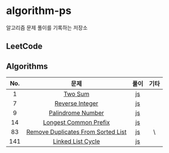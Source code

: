 # algorithm-ps
알고리즘 문제 풀이를 기록하는 저장소

## LeetCode
## Algorithms
| No. | 문제 | 풀이 | 기타 |
| :---: | :---: | :---: | :---: |
| 1 | [Two Sum](https://leetcode.com/problems/two-sum) | [js](https://github.com/ldldz/algorithm-ps/blob/main/leetcode/1.js)|
| 7 | [Reverse Integer](https://leetcode.com/problems/reverse-integer/) | [js](https://github.com/ldldz/algorithm-ps/blob/main/leetcode/7.js)|
| 9 | [Palindrome Number](https://leetcode.com/problems/palindrome-number/) | [js](https://github.com/ldldz/algorithm-ps/blob/main/leetcode/9.js)|
| 14 | [Longest Common Prefix](https://leetcode.com/problems/longest-common-prefix/) | [js](https://github.com/ldldz/algorithm-ps/blob/main/leetcode/14.js)|
| 83 | [Remove Duplicates From Sorted List](https://leetcode.com/problems/remove-duplicates-from-sorted-list/) | [js](https://github.com/ldldz/algorithm-ps/blob/main/leetcode/83.js)|\
| 141 | [Linked List Cycle](https://leetcode.com/problems/linked-list-cycle/) | [js](https://github.com/ldldz/algorithm-ps/blob/main/leetcode/141.js)|


